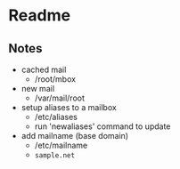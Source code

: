 # Readme

<!-- cspell: disable -->

## Notes

* cached mail
  * /root/mbox
* new mail
  * /var/mail/root
* setup aliases to a mailbox
  * /etc/aliases
  * run 'newaliases' command to update
* add mailname (base domain)
  * /etc/mailname
  * `sample.net`
  